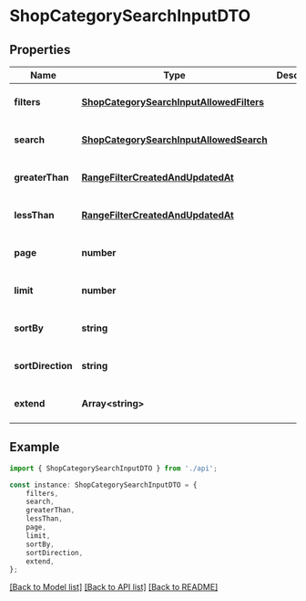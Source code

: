# ShopCategorySearchInputDTO


## Properties

Name | Type | Description | Notes
------------ | ------------- | ------------- | -------------
**filters** | [**ShopCategorySearchInputAllowedFilters**](ShopCategorySearchInputAllowedFilters.md) |  | [optional] [default to undefined]
**search** | [**ShopCategorySearchInputAllowedSearch**](ShopCategorySearchInputAllowedSearch.md) |  | [optional] [default to undefined]
**greaterThan** | [**RangeFilterCreatedAndUpdatedAt**](RangeFilterCreatedAndUpdatedAt.md) |  | [optional] [default to undefined]
**lessThan** | [**RangeFilterCreatedAndUpdatedAt**](RangeFilterCreatedAndUpdatedAt.md) |  | [optional] [default to undefined]
**page** | **number** |  | [optional] [default to undefined]
**limit** | **number** |  | [optional] [default to undefined]
**sortBy** | **string** |  | [optional] [default to undefined]
**sortDirection** | **string** |  | [optional] [default to undefined]
**extend** | **Array&lt;string&gt;** |  | [optional] [default to undefined]

## Example

```typescript
import { ShopCategorySearchInputDTO } from './api';

const instance: ShopCategorySearchInputDTO = {
    filters,
    search,
    greaterThan,
    lessThan,
    page,
    limit,
    sortBy,
    sortDirection,
    extend,
};
```

[[Back to Model list]](../README.md#documentation-for-models) [[Back to API list]](../README.md#documentation-for-api-endpoints) [[Back to README]](../README.md)
